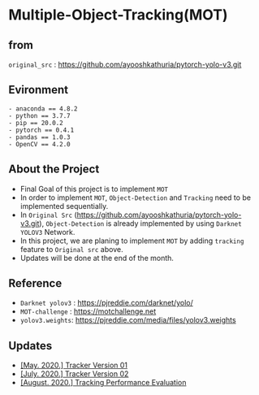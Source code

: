 Multiple-Object-Tracking(MOT)
=======

from
----
```original_src``` :  https://github.com/ayooshkathuria/pytorch-yolo-v3.git


 Evironment
 -------
``` 
- anaconda == 4.8.2
- python == 3.7.7
- pip == 20.0.2
- pytorch == 0.4.1
- pandas == 1.0.3
- OpenCV == 4.2.0
```


About the Project
--------
- Final Goal of this project is to implement ```MOT``` 
- In order to implement ```MOT```, ```Object-Detection``` and ```Tracking``` need to be implemented sequentially.
- In ```Original Src``` (https://github.com/ayooshkathuria/pytorch-yolo-v3.git),  ```Object-Detection``` is already implemented by using ```Darknet YOLOV3``` Network.
- In this project, we are planing to implement ```MOT``` by adding  ```tracking``` feature to ```Original src``` above.
- Updates will be done at the end of the month.

Reference
----------
- ```Darknet yolov3``` : https://pjreddie.com/darknet/yolo/
- ```MOT-challenge``` : https://motchallenge.net
- ```yolov3.weights```: https://pjreddie.com/media/files/yolov3.weights

Updates
-------
- [[May. 2020.] Tracker Version 01](https://github.com/Sangheon-Yang/MOT/wiki/Implementation-Version-01)
- [[July. 2020.] Tracker Version 02](https://github.com/Sangheon-Yang/MOT/wiki/Implementation-Version-02)
- [[August. 2020.] Tracking Performance Evaluation](https://github.com/Sangheon-Yang/MOT/wiki/Tracking-Performance-Evaluation)
